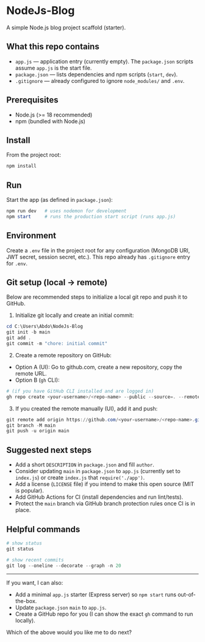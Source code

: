# NodeJs-Blog

A simple Node.js blog project scaffold (starter).

## What this repo contains

- `app.js` — application entry (currently empty). The `package.json` scripts assume `app.js` is the start file.
- `package.json` — lists dependencies and npm scripts (`start`, `dev`).
- `.gitignore` — already configured to ignore `node_modules/` and `.env`.

## Prerequisites

- Node.js (>= 18 recommended)
- npm (bundled with Node.js)

## Install

From the project root:

```powershell
npm install
```

## Run

Start the app (as defined in `package.json`):

```powershell
npm run dev   # uses nodemon for development
npm start     # runs the production start script (runs app.js)
```

## Environment

Create a `.env` file in the project root for any configuration (MongoDB URI, JWT secret, session secret, etc.). This repo already has `.gitignore` entry for `.env`.

## Git setup (local -> remote)

Below are recommended steps to initialize a local git repo and push it to GitHub.

1) Initialize git locally and create an initial commit:

```powershell
cd C:\Users\Abdo\NodeJs-Blog
git init -b main
git add .
git commit -m "chore: initial commit"
```

2) Create a remote repository on GitHub:

- Option A (UI): Go to github.com, create a new repository, copy the remote URL.
- Option B (`gh` CLI):

```powershell
# (if you have GitHub CLI installed and are logged in)
gh repo create <your-username>/<repo-name> --public --source=. --remote=origin --push
```

3) If you created the remote manually (UI), add it and push:

```powershell
git remote add origin https://github.com/<your-username>/<repo-name>.git
git branch -M main
git push -u origin main
```

## Suggested next steps

- Add a short `DESCRIPTION` in `package.json` and fill `author`.
- Consider updating `main` in `package.json` to `app.js` (currently set to `index.js`) or create `index.js` that `require('./app')`.
- Add a license (`LICENSE` file) if you intend to make this open source (MIT is popular).
- Add GitHub Actions for CI (install dependencies and run lint/tests).
- Protect the `main` branch via GitHub branch protection rules once CI is in place.

## Helpful commands

```powershell
# show status
git status

# show recent commits
git log --oneline --decorate --graph -n 20
```

---

If you want, I can also:

- Add a minimal `app.js` starter (Express server) so `npm start` runs out-of-the-box.
- Update `package.json` `main` to `app.js`.
- Create a GitHub repo for you (I can show the exact `gh` command to run locally).

Which of the above would you like me to do next?
